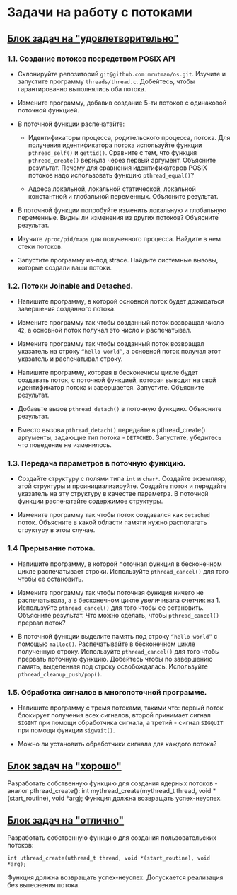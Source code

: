 # Задачи на работу с потоками

## [Блок задач на "удовлетворительно"](./task1)

### 1.1. Создание потоков посредством POSIX API

- Склонируйте репозиторий `git@github.com:mrutman/os.git`. Изучите и запустите программу `threads/thread.c`. Добейтесь, чтобы гарантированно выполнялись оба потока.

- Измените программу, добавив создание 5-ти потоков с одинаковой поточной функцией.

- В поточной функции распечатайте:
  
  - Идентификаторы процесса, родительского процесса, потока. Для получения идентификатора потока используйте функции `pthread_self()` и `gettid()`. Сравните с тем, что функция `pthread_create()` вернула через первый аргумент. Объясните результат. Почему для сравнения идентификаторов POSIX потоков надо использовать функцию `pthread_equal()`?

  - Адреса локальной, локальной статической, локальной константной и глобальной переменных. Объясните результат.

- В поточной функции попробуйте изменить локальную и глобальную переменные. Видны ли изменения из других потоков? Объясните результат.

- Изучите `/proc/pid/maps` для полученного процесса. Найдите в нем стеки потоков.

- Запустите программу из-под strace. Найдите системные вызовы, которые создали ваши потоки.

### 1.2. Потоки Joinable and Detached.

- Напишите программу, в которой основной поток будет дожидаться завершения созданного потока.

- Измените программу так чтобы созданный поток возвращал число `42`, а основной поток получал это число и распечатывал.

- Измените программу так чтобы созданный поток возвращал указатель на строку `“hello world”`, а основной поток получал этот указатель и распечатывал строку.
  
- Напишите программу, которая в бесконечном цикле будет создавать поток, с поточной функцией, которая выводит на свой идентификатор потока и завершается. Запустите. Объясните результат.

- Добавьте вызов `pthread_detach()` в поточную функцию. Объясните результат.

- Вместо вызова `pthread_detach()` передайте в pthread_create() аргументы, задающие тип потока - `DETACHED`. Запустите, убедитесь что поведение не изменилось.

### 1.3. Передача параметров в поточную функцию.

- Создайте структуру с полями типа `int` и `char*`. Создайте экземпляр, этой структуры и проинициализируйте. 
  Создайте поток и передайте указатель на эту структуру в качестве параметра. В поточной функции распечатайте содержимое структуры.
  
- Измените программу так чтобы поток создавался как `detached` поток. Объясните в какой области памяти нужно располагать структуру в этом случае.

### 1.4 Прерывание потока.

- Напишите программу, в которой поточная функция в бесконечном цикле распечатывает строки. Используйте `pthread_cancel()` для того чтобы ее остановить.
  
- Измените программу так чтобы поточная функция ничего не распечатывала, а в бесконечном цикле увеличивала счетчик на 1. Используйте `pthread_cancel()` для того чтобы ее остановить. Объясните результат. Что можно сделать, чтобы `pthread_cancel()` прервал поток?

- В поточной функции выделите память под строку `“hello world”` с помощью `malloc()`. Распечатывайте в бесконечном цикле полученную строку.  Используйте `pthread_cancel()` для того чтобы прервать поточную функцию. Добейтесь чтобы по завершению память, выделенная под строку освобождалась. Используйте `pthread_cleanup_push/pop()`.


### 1.5. Обработка сигналов в многопоточной программе.

- Напишите программу с тремя потоками, такими что: первый поток блокирует получения всех сигналов, второй принимает сигнал `SIGINT` при помощи обработчика сигнала, а третий - сигнал `SIGQUIT` при помощи функции `sigwait()`.

- Можно ли установить обработчики сигнала для каждого потока?

## [Блок задач на "хорошо"](./task2)

Разработать собственную функцию для создания ядерных потоков - аналог pthread_create():
int mythread_create(mythread_t thread, void *(start_routine), void *arg);
Функция должна возвращать успех-неуспех.


## [Блок задач на "отлично"](./task3)

Разработать собственную функцию для создания пользовательских потоков:
```
int uthread_create(uthread_t thread, void *(start_routine), void *arg);
```
Функция должна возвращать успех-неуспех.
Допускается реализация без вытеснения потока.